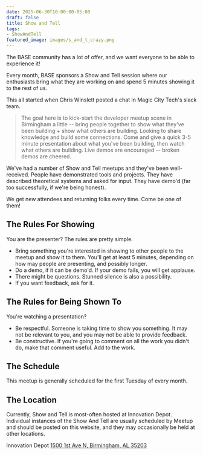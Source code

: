 ```yaml
---
date: 2025-06-30T10:00:00-05:00
draft: false
title: Show and Tell
tags: 
- ShowAndTell
featured_image: images/s_and_t_crazy.png
---
```


The BASE community has a lot of offer, and we want everyone to be able to experience it!

Every month, BASE sponsors a Show and Tell session where our enthusiasts bring what they are working on and spend 5 minutes showing it to the rest of us. 

This all started when Chris Winslett posted a chat in Magic City Tech's slack team.

> The goal here is to kick-start the developer meetup scene in Birmingham a little -- bring people together to show what they've been building + show what others are building. Looking to share knowledge and build some connections. Come and give a quick 3-5 minute presentation about what you've been building, then watch what others are building. Live demos are encouraged -- broken demos are cheered.

We've had a number of Show and Tell meetups and they've been well-received.  People have demonstrated tools and projects.  They have described theoretical systems and asked for input.  They have demo'd (far too successfully, if we're being honest).  

We get new attendees and returning folks every time.  Come be one of them!

## The Rules For Showing
You are the presenter?  The rules are pretty simple.  

- Bring something you're interested in showing to other people to the meetup and show it to them.  You'll get at least 5 minutes, depending on how may people are presenting, and possibly longer.
- Do a demo, if it can be demo'd.  If your demo fails, you will get applause.  
- There might be questions.  Stunned silence is also a possibility.
- If you want feedback, ask for it.

## The Rules for Being Shown To

You're watching a presentation?

- Be respectful.  Someone is taking time to show you something.  It may not be relevant to you, and you may not be able to provide feedback.  
- Be constructive.  If you're going to comment on all the work you didn't do, make that comment useful.  Add to the work.

## The Schedule

This meetup is generally scheduled for the first Tuesday of every month. 

## The Location

Currently, Show and Tell is most-often hosted at Innovation Depot.  Individual instances of the Show And Tell are usually scheduled by Meetup and should be posted on this website, and they may occasionally be held at other locations.

Innovation Depot 
[1500 1st Ave N, Birmingham, AL 35203](https://maps.app.goo.gl/jNXUaNXy8EMLcheC7)

